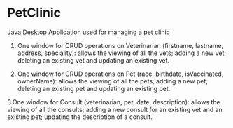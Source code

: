 # PetClinic
 Java Desktop Application used for managing a pet clinic

1. One window for CRUD operations on Veterinarian (firstname, lastname, address, speciality): 
allows the viewing of all the vets; adding a new vet; deleting an existing vet and updating an existing vet.

2. One window for CRUD operations on Pet (race, birthdate, isVaccinated, ownerName): 
allows the viewing of all the pets; adding a new pet; deleting an existing pet and updating an existing pet.

3.One window for Consult (veterinarian, pet, date, description): 
allows the viewing of all the consults; adding a new consult for an existing vet and an existing pet; updating the description of a consult.
